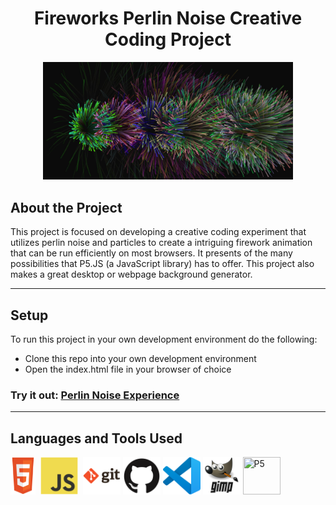 <div align="center">
  <h1>Fireworks Perlin Noise Creative Coding Project</h1>
  <img src="PerlinNoise.jpg" width="400" />
</div>

## About the Project

This project is focused on developing a creative coding experiment that utilizes perlin noise and particles to create a intriguing firework animation that can be run efficiently on most browsers. It presents of the many possibilities that P5.JS (a JavaScript library) has to offer. This project also makes a great desktop or webpage background generator. 

---

## Setup

To run this project in your own development environment do the following: 
- Clone this repo into your own development environment
- Open the index.html file in your browser of choice

### Try it out: [Perlin Noise Experience](https://tuck1297.github.io/CreativeCodingFireworksPerlinNoise/)

---

## Languages and Tools Used
<div>
  <img src="https://github.com/devicons/devicon/blob/master/icons/html5/html5-original.svg" title="HTML5" alt="HTML" width="40" height="60"/>&nbsp;
  <img src="https://github.com/devicons/devicon/blob/master/icons/javascript/javascript-original.svg" title="JavaScript" alt="JavaScript" width="60" height="60"/>&nbsp;
  <img src="https://github.com/devicons/devicon/blob/master/icons/git/git-original-wordmark.svg" title="Git" **alt="Git" width="60" height="60"/>
  <img src="https://github.com/devicons/devicon/blob/master/icons/github/github-original.svg" title="Github" **alt="Github" width="60" height="60"/>
  <img src="https://github.com/devicons/devicon/blob/master/icons/vscode/vscode-original.svg" title="vscode" **alt="vscode" width="60" height="60"/>
  <img src="https://github.com/devicons/devicon/blob/master/icons/gimp/gimp-original-wordmark.svg" title="Gimp" **alt="Gimp" width="60" height="60"/>
  <img src="https://p5js.org/assets/img/p5js.svg" **alt="P5" width="60" title="P5" height="60"/>
</div>


